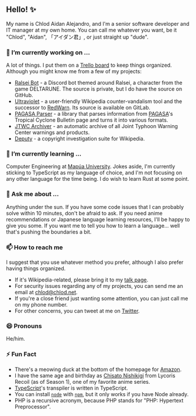 ## Hello! ✨

My name is Chlod Aidan Alejandro, and I'm a senior software developer and IT manager at my own home. You can call me whatever you want, be it "Chlod", "Aidan", 「アイダン君」, or just straight up "dude".

### 🔭 I’m currently working on ...
A lot of things. I put them on a [Trello board](https://trello.com/b/NAr4XDX8/my-projects) to keep things organized. Although you might know me from a few of my projects:
* [Ralsei Bot](https://ralsei.chlod.net) - a Discord bot themed around Ralsei, a character from the game DELTARUNE. The source is private, but I do have the source on GitHub.
* [Ultraviolet](https://gitlab.com/redwarn/ultraviolet) - a user-friendly Wikipedia counter-vandalism tool and the successor to [RedWarn](https://gitlab.com/redwarn/redwarn-web). Its source is available on GitLab.
* [PAGASA Parser](https://pagasa.chlod.net) - a library that parses information from [PAGASA](https://en.wikipedia.org/wiki/PAGASA)'s Tropical Cyclone Bulletin page and turns it into various formats.
* [JTWC Archiver](https://wiki.chlod.net/jtwc) - an automatic archive of all Joint Typhoon Warning Center warnings and products.
* [Deputy](https://github.com/ChlodAlejandro/deputy) - a copyright investigation suite for Wikipedia.

### 🌱 I’m currently learning ...
Computer Engineering at [Mapúa University](https://en.wikipedia.org/wiki/Mapúa_University). Jokes aside, I'm currently sticking to TypeScript as my language of choice, and I'm not focusing on any other language for the time being. I do wish to learn Rust at some point.

### 💬 Ask me about ...
Anything under the sun. If you have some code issues that I can probably solve within 10 minutes, don't be afraid to ask. If you need anime recommendations or Japanese language learning resources, I'll be happy to give you some. If you want me to tell you how to learn a language... well that's pushing the boundaries a bit.

### 📫 How to reach me
I suggest that you use whatever method you prefer, although I also prefer having things organized.
* If it's Wikipedia-related, please bring it to my [talk page](https://en.wikipedia.org/wiki/User_talk:Chlod).
* For security issues regarding any of my projects, you can send me an email at [chlod@chlod.net](mailto:chlod@chlod.net).
* If you're a close friend just wanting some attention, you can just call me on my phone number.
* For other concerns, you can tweet at me on [Twitter](https://twitter.com/ChlodAlejandro).

### 😄 Pronouns
He/him.

### ⚡ Fun Fact
* There's a meowing duck at the bottom of the homepage for [Amazon](https://amazon.com).
* I have the same age and birthday as [Chisato Nishikigi](https://lycoris-recoil.fandom.com/wiki/Chisato_Nishikigi) from Lycoris Recoil (as of Season 1), one of my favorite anime series.
* [TypeScript](https://github.com/microsoft/typescript)'s transpiler is written in TypeScript.
* You can install [`node`](https://www.nodejs.org) with [`npm`](https://www.npmjs.com/package/node), but it only works if you have Node already.
* PHP is a recursive acronym, because PHP stands for "PHP: Hypertext Preprocessor".
